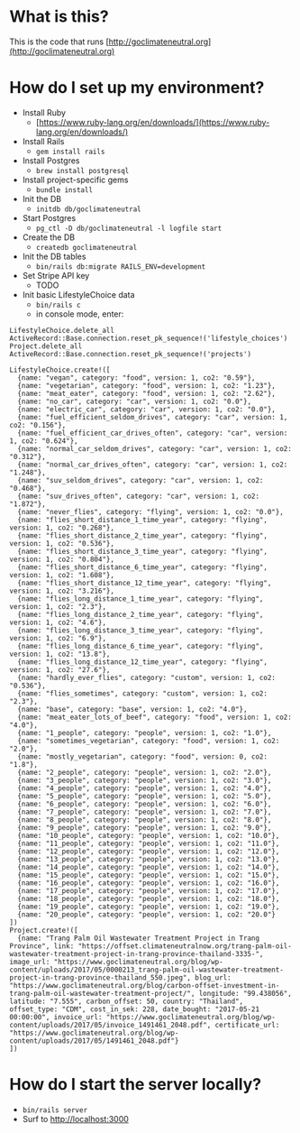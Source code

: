 # What is this?

This is the code that runs [http://goclimateneutral.org](http://goclimateneutral.org)

# How do I set up my environment?

* Install Ruby
  * [https://www.ruby-lang.org/en/downloads/](https://www.ruby-lang.org/en/downloads/)
* Install Rails
  * `gem install rails`
* Install Postgres
  * `brew install postgresql` 
* Install project-specific gems
  * `bundle install`  
* Init the DB
  * `initdb db/goclimateneutral`
* Start Postgres
  * `pg_ctl -D db/goclimateneutral -l logfile start`
* Create the DB
  * `createdb goclimateneutral`
* Init the DB tables
  * `bin/rails db:migrate RAILS_ENV=development`  
* Set Stripe API key
  * TODO
* Init basic LifestyleChoice data
  * `bin/rails c`
  * in console mode, enter: 
```
LifestyleChoice.delete_all
ActiveRecord::Base.connection.reset_pk_sequence!('lifestyle_choices')
Project.delete_all
ActiveRecord::Base.connection.reset_pk_sequence!('projects')

LifestyleChoice.create!([
  {name: "vegan", category: "food", version: 1, co2: "0.59"},
  {name: "vegetarian", category: "food", version: 1, co2: "1.23"},
  {name: "meat_eater", category: "food", version: 1, co2: "2.62"},
  {name: "no_car", category: "car", version: 1, co2: "0.0"},
  {name: "electric_car", category: "car", version: 1, co2: "0.0"},
  {name: "fuel_efficient_seldom_drives", category: "car", version: 1, co2: "0.156"},
  {name: "fuel_efficient_car_drives_often", category: "car", version: 1, co2: "0.624"},
  {name: "normal_car_seldom_drives", category: "car", version: 1, co2: "0.312"},
  {name: "normal_car_drives_often", category: "car", version: 1, co2: "1.248"},
  {name: "suv_seldom_drives", category: "car", version: 1, co2: "0.468"},
  {name: "suv_drives_often", category: "car", version: 1, co2: "1.872"},
  {name: "never_flies", category: "flying", version: 1, co2: "0.0"},
  {name: "flies_short_distance_1_time_year", category: "flying", version: 1, co2: "0.268"},
  {name: "flies_short_distance_2_time_year", category: "flying", version: 1, co2: "0.536"},
  {name: "flies_short_distance_3_time_year", category: "flying", version: 1, co2: "0.804"},
  {name: "flies_short_distance_6_time_year", category: "flying", version: 1, co2: "1.608"},
  {name: "flies_short_distance_12_time_year", category: "flying", version: 1, co2: "3.216"},
  {name: "flies_long_distance_1_time_year", category: "flying", version: 1, co2: "2.3"},
  {name: "flies_long_distance_2_time_year", category: "flying", version: 1, co2: "4.6"},
  {name: "flies_long_distance_3_time_year", category: "flying", version: 1, co2: "6.9"},
  {name: "flies_long_distance_6_time_year", category: "flying", version: 1, co2: "13.8"},
  {name: "flies_long_distance_12_time_year", category: "flying", version: 1, co2: "27.6"},
  {name: "hardly_ever_flies", category: "custom", version: 1, co2: "0.536"},
  {name: "flies_sometimes", category: "custom", version: 1, co2: "2.3"},
  {name: "base", category: "base", version: 1, co2: "4.0"},
  {name: "meat_eater_lots_of_beef", category: "food", version: 1, co2: "4.0"},
  {name: "1_people", category: "people", version: 1, co2: "1.0"},
  {name: "sometimes_vegetarian", category: "food", version: 1, co2: "2.0"},
  {name: "mostly_vegetarian", category: "food", version: 0, co2: "1.8"},
  {name: "2_people", category: "people", version: 1, co2: "2.0"},
  {name: "3_people", category: "people", version: 1, co2: "3.0"},
  {name: "4_people", category: "people", version: 1, co2: "4.0"},
  {name: "5_people", category: "people", version: 1, co2: "5.0"},
  {name: "6_people", category: "people", version: 1, co2: "6.0"},
  {name: "7_people", category: "people", version: 1, co2: "7.0"},
  {name: "8_people", category: "people", version: 1, co2: "8.0"},
  {name: "9_people", category: "people", version: 1, co2: "9.0"},
  {name: "10_people", category: "people", version: 1, co2: "10.0"},
  {name: "11_people", category: "people", version: 1, co2: "11.0"},
  {name: "12_people", category: "people", version: 1, co2: "12.0"},
  {name: "13_people", category: "people", version: 1, co2: "13.0"},
  {name: "14_people", category: "people", version: 1, co2: "14.0"},
  {name: "15_people", category: "people", version: 1, co2: "15.0"},
  {name: "16_people", category: "people", version: 1, co2: "16.0"},
  {name: "17_people", category: "people", version: 1, co2: "17.0"},
  {name: "18_people", category: "people", version: 1, co2: "18.0"},
  {name: "19_people", category: "people", version: 1, co2: "19.0"},
  {name: "20_people", category: "people", version: 1, co2: "20.0"}
])
Project.create!([
  {name: "Trang Palm Oil Wastewater Treatment Project in Trang Province", link: "https://offset.climateneutralnow.org/trang-palm-oil-wastewater-treatment-project-in-trang-province-thailand-3335-", image_url: "https://www.goclimateneutral.org/blog/wp-content/uploads/2017/05/0000213_trang-palm-oil-wastewater-treatment-project-in-trang-province-thailand_550.jpeg", blog_url: "https://www.goclimateneutral.org/blog/carbon-offset-investment-in-trang-palm-oil-wastewater-treatment-project/", longitude: "99.438056", latitude: "7.555", carbon_offset: 50, country: "Thailand", offset_type: "CDM", cost_in_sek: 228, date_bought: "2017-05-21 00:00:00", invoice_url: "https://www.goclimateneutral.org/blog/wp-content/uploads/2017/05/invoice_1491461_2048.pdf", certificate_url: "https://www.goclimateneutral.org/blog/wp-content/uploads/2017/05/1491461_2048.pdf"}
])

```

# How do I start the server locally?

* `bin/rails server`
* Surf to [http://localhost:3000](http://localhost:3000)

